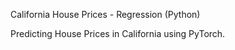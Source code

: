 California House Prices - Regression (Python)

Predicting House Prices in California using PyTorch.

